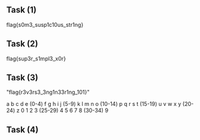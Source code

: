 ##  Task (1)
flag{s0m3_susp1c10us_str1ng}

##  Task (2)
flag{sup3r_s1mpl3_x0r}

##  Task (3)
"flag{r3v3rs3_3ng1n33r1ng_101}"


a b c d e   (0-4)
f g h i j   (5-9)
k l m n o   (10-14)
p q r s t   (15-19)
u v w x y   (20-24)
z 0 1 2 3   (25-29)
4 5 6 7 8   (30-34)
9


##  Task (4)
